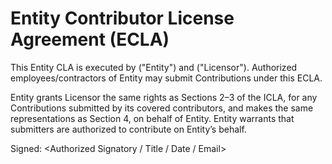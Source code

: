 # Entity Contributor License Agreement (ECLA)


This Entity CLA is executed by <Entity Name> ("Entity") and <Company Name> ("Licensor"). Authorized employees/contractors of Entity may submit Contributions under this ECLA.


Entity grants Licensor the same rights as Sections 2–3 of the ICLA, for any Contributions submitted by its covered contributors, and makes the same representations as Section 4, on behalf of Entity. Entity warrants that submitters are authorized to contribute on Entity’s behalf.


Signed: <Authorized Signatory / Title / Date / Email>
